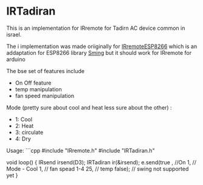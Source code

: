 # IRTadiran

This is an implementation for IRremote for Tadirn AC device common in israel.

The i implementation was made oriiginally for [IRremoteESP8266](https://github.com/markszabo/IRremoteESP8266)  which is an addaptation for ESP8266 library [Sming](https://github.com/SmingHub/Sming) but it should work for IRremote for arduino

The bse set of features include
<ul>
<li> On Off feature
<li> temp manipulation
<li> fan speed manipulation
</ul>

Mode (pretty sure about cool and heat less sure about the other) :
<ul>
  <li> 1: Cool
  <li> 2: Heat
  <li> 3: circulate
  <li> 4: Dry
</ul>
Usage:
```cpp
#include "IRremote.h"
#include "IRTadiran.h"
  
void loop()
{
  IRsend irsend(D3);
  IRTadiran ir(&irsend);
  e.send(true ,     //On
    1,              // Mode - Cool
    1,              // fan spead 1-4
    25,             // temp
    false);         // swing not supported yet
}
```
